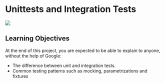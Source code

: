 # Unittests and Integration Tests
![](alx.gif)
## Learning Objectives

At the end of this project, you are expected to be able to explain to anyone, without the help of Google:

* The difference between unit and integration tests.
* Common testing patterns such as mocking, parametrizations and fixtures